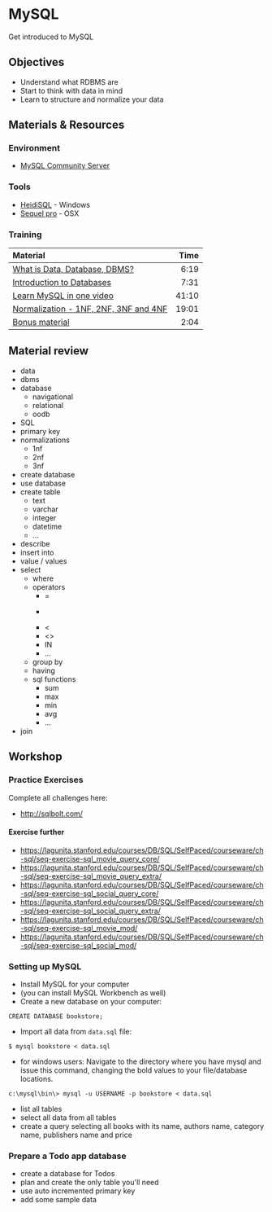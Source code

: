 # MySQL
Get introduced to MySQL

## Objectives
 - Understand what RDBMS are
 - Start to think with data in mind
 - Learn to structure and normalize your data

## Materials & Resources
### Environment
 - [MySQL Community Server](https://dev.mysql.com/downloads/mysql/)
### Tools
 - [HeidiSQL](http://www.heidisql.com/) - Windows
 - [Sequel pro](http://www.sequelpro.com/) - OSX

### Training
| Material | Time |
|:---------|-----:|
| [What is Data, Database, DBMS?](https://www.youtube.com/watch?v=FR4QIeZaPeM) | 6:19 |
| [Introduction to Databases](https://www.youtube.com/watch?v=KgiCxe-ZW8o) | 7:31 |
| [Learn MySQL in one video](https://www.youtube.com/watch?v=yPu6qV5byu4) | 41:10 |
| [Normalization - 1NF, 2NF, 3NF and 4NF](https://www.youtube.com/watch?v=UrYLYV7WSHM) | 19:01 |
| [Bonus material](https://www.youtube.com/watch?v=h7mhFTAJvxA) | 2:04 |

## Material review
- data
- dbms
- database
    - navigational
    - relational
    - oodb
- SQL
- primary key
- normalizations
    - 1nf
    - 2nf
    - 3nf
- create database
- use database
- create table
    - text
    - varchar
    - integer
    - datetime
    - ...
- describe
- insert into
- value / values
- select
    - where
    - operators
        - =
        - >
        - <
        - <>
        - IN
        - ...
    - group by
    - having
    - sql functions
        - sum
        - max
        - min
        - avg
        - ...
- join

## Workshop



### Practice Exercises

Complete all challenges here:

- http://sqlbolt.com/

#### Exercise further

- https://lagunita.stanford.edu/courses/DB/SQL/SelfPaced/courseware/ch-sql/seq-exercise-sql_movie_query_core/
- https://lagunita.stanford.edu/courses/DB/SQL/SelfPaced/courseware/ch-sql/seq-exercise-sql_movie_query_extra/
- https://lagunita.stanford.edu/courses/DB/SQL/SelfPaced/courseware/ch-sql/seq-exercise-sql_social_query_core/
- https://lagunita.stanford.edu/courses/DB/SQL/SelfPaced/courseware/ch-sql/seq-exercise-sql_social_query_extra/
- https://lagunita.stanford.edu/courses/DB/SQL/SelfPaced/courseware/ch-sql/seq-exercise-sql_movie_mod/
- https://lagunita.stanford.edu/courses/DB/SQL/SelfPaced/courseware/ch-sql/seq-exercise-sql_social_mod/

### Setting up MySQL

- Install MySQL for your computer
- (you can install MySQL Workbench as well)
- Create a new database on your computer:
```mysql
CREATE DATABASE bookstore;
```
- Import all data from `data.sql` file:
```
$ mysql bookstore < data.sql
```
- for windows users: Navigate to the directory where you have mysql and issue this command, changing the bold values to your file/database locations.
```
c:\mysql\bin\> mysql -u USERNAME -p bookstore < data.sql
```
- list all tables
- select all data from all tables
- create a query selecting all books with its name, authors name, category name, publishers name and price

### Prepare a Todo app database
- create a database for Todos
- plan and create the only table you'll need
- use auto incremented primary key
- add some sample data
